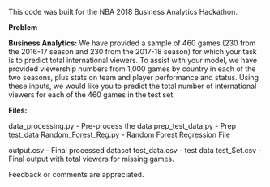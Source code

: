 This code was built for the NBA 2018 Business Analytics Hackathon.

**Problem**

**Business Analytics:** We have provided a sample of 460 games (230 from the 2016-17 season and 230 from the 2017-18 season) 
for which your task is to predict total international viewers. To assist with your model, we have provided viewership numbers from 1,000 games 
by country in each of the two seasons, plus stats on team and player performance and status. Using these inputs, 
we would like you to predict the total number of international viewers for each of the 460 games in the test set.

**Files:**

data_processing.py - Pre-process the data
prep_test_data.py - Prep test_data
Random_Forest_Reg.py - Random Forest Regression File

output.csv - Final processed dataset
test_data.csv - test data
test_Set.csv - Final output with total viewers for missing games.

Feedback or comments are appreciated.
